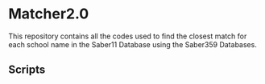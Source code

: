 # Matcher2.0

This repository contains all the codes used to find the closest match for each school name in the Saber11 Database using the Saber359 Databases. 

## Scripts
